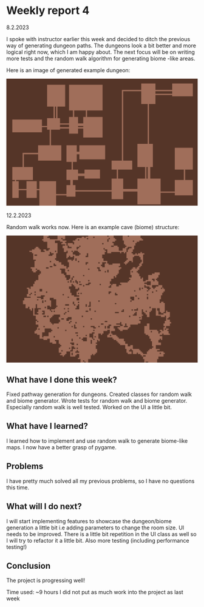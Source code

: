 # Weekly report 4

8.2.2023

I spoke with instructor earlier this week and decided to ditch the previous way of generating dungeon paths. The
dungeons look a bit better and more logical right now, which I am happy about. The next focus will be on writing more tests
and the random walk algorithm for generating biome -like areas.

Here is an image of generated example dungeon:

![Example dungeon](https://github.com/smannist/dungeon-generator/blob/main/images/dungeon_example_early_version.png)

12.2.2023

Random walk works now. Here is an example cave (biome) structure:

![Example cave](https://github.com/smannist/dungeon-generator/blob/main/images/biome_example_early_version.png)

## What have I done this week?

Fixed pathway generation for dungeons. Created classes for random walk and biome generator. Wrote tests for random walk and biome generator. Especially
random walk is well tested. Worked on the UI a little bit.

## What have I learned?

I learned how to implement and use random walk to generate biome-like maps. I now have a better grasp of pygame.

## Problems

I have pretty much solved all my previous problems, so I have no questions this time.

## What will I do next?

I will start implementing features to showcase the dungeon/biome generation a
little bit i.e adding parameters to change the room size. UI needs to be improved. There is a little bit repetition in the UI
class as well so I will try to refactor it a little bit. Also more testing (including performance testing!)

## Conclusion

The project is progressing well!

Time used: ~9 hours I did not put as much work into the project as last week

